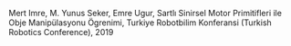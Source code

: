  Mert Imre, M. Yunus Seker, Emre Ugur, Sartlı Sinirsel Motor Primitifleri ile Obje Manipülasyonu Ögrenimi, Turkiye Robotbilim Konferansi (Turkish Robotics Conference), 2019
